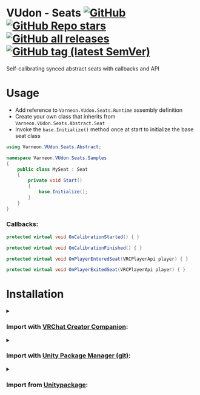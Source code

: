 <div>

# VUdon - Seats [![GitHub](https://img.shields.io/github/license/Varneon/VUdon-Seats?color=blue&label=License&style=flat)](https://github.com/Varneon/VUdon-Seats/blob/main/LICENSE) [![GitHub Repo stars](https://img.shields.io/github/stars/Varneon/VUdon-Seats?style=flat&label=Stars)](https://github.com/Varneon/VUdon-Seats/stargazers) [![GitHub all releases](https://img.shields.io/github/downloads/Varneon/VUdon-Seats/total?color=blue&label=Downloads&style=flat)](https://github.com/Varneon/VUdon-Seats/releases) [![GitHub tag (latest SemVer)](https://img.shields.io/github/v/tag/Varneon/VUdon-Seats?color=blue&label=Release&sort=semver&style=flat)](https://github.com/Varneon/VUdon-Seats/releases/latest)

</div>

Self-calibrating synced abstract seats with callbacks and API

# Usage

* Add reference to `Varneon.VUdon.Seats.Runtime` assembly definition
* Create your own class that inherits from `Varneon.VUdon.Seats.Abstract.Seat`
* Invoke the `base.Initialize()` method once at start to initialize the base seat class
```csharp
using Varneon.VUdon.Seats.Abstract;

namespace Varneon.VUdon.Seats.Samples
{
    public class MySeat : Seat
    {
        private void Start()
        {
            base.Initialize();
        }
    }
}
```

### Callbacks:
```csharp
protected virtual void OnCalibrationStarted() { }

protected virtual void OnCalibrationFinished() { }

protected virtual void OnPlayerEnteredSeat(VRCPlayerApi player) { }

protected virtual void OnPlayerExitedSeat(VRCPlayerApi player) { }
```

# Installation

<details><summary>

### Import with [VRChat Creator Companion](https://vcc.docs.vrchat.com/vpm/packages#user-packages):</summary>

> 1. Download `com.varneon.vudon.seats.zip` from [here](https://github.com/Varneon/VUdon-Seats/releases/latest)
> 2. Unpack the .zip somewhere
> 3. In VRChat Creator Companion, navigate to `Settings` > `User Packages` > `Add`
> 4. Navigate to the unpacked folder, `com.varneon.vudon.seats` and click `Select Folder`
> 5. `VUdon - Seats` should now be visible under `Local User Packages` in the project view in VRChat Creator Companion
> 6. Click `Add`

</details><details><summary>

### Import with [Unity Package Manager (git)](https://docs.unity3d.com/2019.4/Documentation/Manual/upm-ui-giturl.html):</summary>

> 1. In the Unity toolbar, select `Window` > `Package Manager` > `[+]` > `Add package from git URL...` 
> 2. Paste the following link: `https://github.com/Varneon/VUdon-Seats.git?path=/Packages/com.varneon.vudon.seats`

</details><details><summary>

### Import from [Unitypackage](https://docs.unity3d.com/2019.4/Documentation/Manual/AssetPackagesImport.html):</summary>

> 1. Download latest `VUdon - Seats` from [here](https://github.com/Varneon/VUdon-Seats/releases/latest)
> 2. Import the downloaded .unitypackage into your Unity project

</details>
